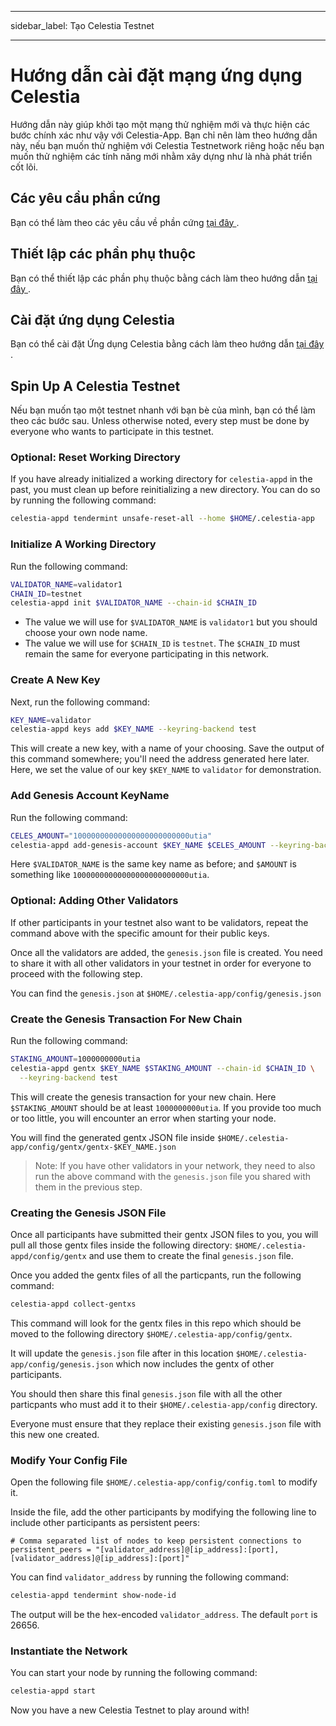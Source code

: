 - - -
sidebar_label: Tạo Celestia Testnet
- - -

# Hướng dẫn cài đặt mạng ứng dụng Celestia

Hướng dẫn này giúp khởi tạo một mạng thử nghiệm mới và thực hiện các bước chính xác như vậy với Celestia-App. Bạn chỉ nên làm theo hướng dẫn này, nếu bạn muốn thử nghiệm với Celestia Testnetwork riêng hoặc nếu bạn muốn thử nghiệm các tính năng mới nhằm xây dựng như là nhà phát triển cốt lõi.

## Các yêu cầu phần cứng

Bạn có thể làm theo các yêu cầu về phần cứng [ tại đây ](../nodes/validator-node.md#hardware-requirements).

## Thiết lập các phần phụ thuộc

Bạn có thể thiết lập các phần phụ thuộc bằng cách làm theo hướng dẫn [ tại đây ](./environment.md).

## Cài đặt ứng dụng Celestia

Bạn có thể cài đặt Ứng dụng Celestia bằng cách làm theo hướng dẫn [ tại đây ](./celestia-app.md).

## Spin Up A Celestia Testnet

Nếu bạn muốn tạo một testnet nhanh với bạn bè của mình, bạn có thể làm theo các bước sau. Unless otherwise noted, every step must be done by everyone who wants to participate in this testnet.

### Optional: Reset Working Directory

If you have already initialized a working directory for `celestia-appd` in the past, you must clean up before reinitializing a new directory. You can do so by running the following command:

```sh
celestia-appd tendermint unsafe-reset-all --home $HOME/.celestia-app
```

### Initialize A Working Directory

Run the following command:

```sh
VALIDATOR_NAME=validator1
CHAIN_ID=testnet
celestia-appd init $VALIDATOR_NAME --chain-id $CHAIN_ID
```

* The value we will use for `$VALIDATOR_NAME` is `validator1` but you should choose your own node name.
* The value we will use for `$CHAIN_ID` is `testnet`. The `$CHAIN_ID` must remain the same for everyone participating in this network.

### Create A New Key

Next, run the following command:

```sh
KEY_NAME=validator
celestia-appd keys add $KEY_NAME --keyring-backend test
```

This will create a new key, with a name of your choosing. Save the output of this command somewhere; you'll need the address generated here later. Here, we set the value of our key `$KEY_NAME` to `validator` for demonstration.

### Add Genesis Account KeyName

Run the following command:

```sh
CELES_AMOUNT="10000000000000000000000000utia"
celestia-appd add-genesis-account $KEY_NAME $CELES_AMOUNT --keyring-backend test
```

Here `$VALIDATOR_NAME` is the same key name as before; and `$AMOUNT` is something like `10000000000000000000000000utia`.

### Optional: Adding Other Validators

If other participants in your testnet also want to be validators, repeat the command above with the specific amount for their public keys.

Once all the validators are added, the `genesis.json` file is created. You need to share it with all other validators in your testnet in order for everyone to proceed with the following step.

You can find the `genesis.json` at `$HOME/.celestia-app/config/genesis.json`

### Create the Genesis Transaction For New Chain

Run the following command:

```sh
STAKING_AMOUNT=1000000000utia
celestia-appd gentx $KEY_NAME $STAKING_AMOUNT --chain-id $CHAIN_ID \
  --keyring-backend test
```

This will create the genesis transaction for your new chain. Here `$STAKING_AMOUNT` should be at least `1000000000utia`. If you provide too much or too little, you will encounter an error when starting your node.

You will find the generated gentx JSON file inside `$HOME/.celestia-app/config/gentx/gentx-$KEY_NAME.json`

> Note: If you have other validators in your network, they need to also run the above command with the `genesis.json` file you shared with them in the previous step.

### Creating the Genesis JSON File

Once all participants have submitted their gentx JSON files to you, you will pull all those gentx files inside the following directory: `$HOME/.celestia-appd/config/gentx` and use them to create the final `genesis.json` file.

Once you added the gentx files of all the particpants, run the following command:

```sh
celestia-appd collect-gentxs
```

This command will look for the gentx files in this repo which should be moved to the following directory `$HOME/.celestia-app/config/gentx`.

It will update the `genesis.json` file after in this location `$HOME/.celestia-app/config/genesis.json` which now includes the gentx of other participants.

You should then share this final `genesis.json` file with all the other particpants who must add it to their `$HOME/.celestia-app/config` directory.

Everyone must ensure that they replace their existing `genesis.json` file with this new one created.

### Modify Your Config File

Open the following file `$HOME/.celestia-app/config/config.toml` to modify it.

Inside the file, add the other participants by modifying the following line to include other participants as persistent peers:

```text
# Comma separated list of nodes to keep persistent connections to
persistent_peers = "[validator_address]@[ip_address]:[port],[validator_address]@[ip_address]:[port]"
```

You can find `validator_address` by running the following command:

```sh
celestia-appd tendermint show-node-id
```

The output will be the hex-encoded `validator_address`. The default `port` is 26656.

### Instantiate the Network

You can start your node by running the following command:

```sh
celestia-appd start
```

Now you have a new Celestia Testnet to play around with!
